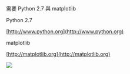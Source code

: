 需要 Python 2.7 與 matplotlib

Python 2.7

[http://www.python.org](http://www.python.org)
    
matplotlib

[http://matplotlib.org](http://matplotlib.org)

![](http://i.imgur.com/LpT6poS.png)